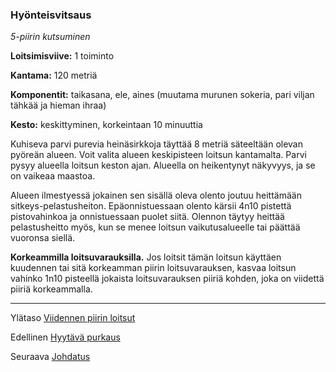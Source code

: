 ### Hyönteisvitsaus

*5-piirin kutsuminen*

**Loitsimisviive:** 1 toiminto

**Kantama:** 120 metriä

**Komponentit:** taikasana, ele, aines (muutama murunen sokeria, pari viljan tähkää ja hieman ihraa)

**Kesto:** keskittyminen, korkeintaan 10 minuuttia

Kuhiseva parvi purevia heinäsirkkoja täyttää 8 metriä säteeltään olevan pyöreän alueen. Voit valita alueen keskipisteen loitsun kantamalta. Parvi pysyy alueella loitsun keston ajan. Alueella on heikentynyt näkyvyys, ja se on vaikeaa maastoa.

Alueen ilmestyessä jokainen sen sisällä oleva olento joutuu heittämään sitkeys-pelastusheiton. Epäonnistuessaan olento kärsii 4n10 pistettä pistovahinkoa ja onnistuessaan puolet siitä. Olennon täytyy heittää pelastusheitto myös, kun se menee loitsun vaikutusalueelle tai päättää vuoronsa siellä.

**Korkeammilla loitsuvarauksilla.** Jos loitsit tämän loitsun käyttäen kuudennen tai sitä korkeamman piirin loitsuvarauksen, kasvaa loitsun vahinko 1n10 pisteellä jokaista loitsuvarauksen piiriä kohden, joka on viidettä piiriä korkeammalla.

---

Ylätaso [Viidennen piirin loitsut](5_piirin_loitsut.md)

Edellinen [Hyytävä purkaus](Hyytävä_purkaus.md)

Seuraava [Johdatus](Johdatus.md)
